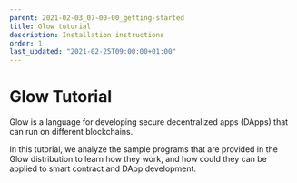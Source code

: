 ```yaml
---
parent: 2021-02-03_07-00-00_getting-started
title: Glow tutorial
description: Installation instructions
order: 1
last_updated: "2021-02-25T09:00:00+01:00"
---
```


# Glow Tutorial

Glow is a language for developing secure decentralized apps (DApps) that can run on different blockchains.

In this tutorial, we analyze the sample programs that are provided in the Glow distribution to learn
how they work, and how could they can be applied to smart contract and DApp development.
